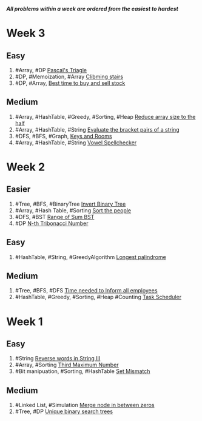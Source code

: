 ***All problems within a week are ordered from the easiest to hardest***

# Week 3

## Easy

1. #Array, #DP [Pascal's Triagle](https://leetcode.com/problems/pascals-triangle/description/)
1. #DP, #Memoization, #Array [Clibming stairs](https://leetcode.com/problems/climbing-stairs/description/)
1. #DP, #Array, [Best time to buy and sell stock](https://leetcode.com/problems/best-time-to-buy-and-sell-stock/)

## Medium
1. #Array, #HashTable, #Greedy, #Sorting, #Heap [Reduce array size to the half](https://leetcode.com/problems/reduce-array-size-to-the-half/description/)
1. #Array, #HashTable, #String [Evaluate the bracket pairs of a string](https://leetcode.com/problems/evaluate-the-bracket-pairs-of-a-string/description/)
1. #DFS, #BFS, #Graph, [Keys and Rooms](https://leetcode.com/problems/keys-and-rooms/description/)
1. #Array, #HashTable, #String [Vowel Spellchecker](https://leetcode.com/problems/vowel-spellchecker/description/)

# Week 2

## Easier

1. #Tree, #BFS, #BinaryTree [Invert Binary Tree](https://leetcode.com/problems/invert-binary-tree/submissions/838970264/)
1. #Array, #Hash Table, #Sorting [Sort the people](https://leetcode.com/problems/sort-the-people/)
1. #DFS, #BST [Range of Sum BST](https://leetcode.com/problems/range-sum-of-bst/description/)
1. #DP [N-th Tribonacci Number](https://leetcode.com/problems/n-th-tribonacci-number/description/)

## Easy

1. #HashTable, #String, #GreedyAlgorithm [Longest palindrome](https://leetcode.com/problems/longest-palindrome/description/)

## Medium

1. #Tree, #BFS, #DFS [Time needed to Inform all employees](https://leetcode.com/problems/time-needed-to-inform-all-employees/)
1. #HashTable, #Greedy, #Sorting, #Heap #Counting [Task Scheduler](https://leetcode.com/problems/task-scheduler/description/)

# Week 1

## Easy

1. #String [Reverse words in String III](https://leetcode.com/problems/reverse-words-in-a-string-iii/)
1. #Array, #Sorting [Third Maximum Number](https://leetcode.com/problems/third-maximum-number/)
1. #Bit manipuation, #Sorting, #HashTable [Set Mismatch](https://leetcode.com/problems/set-mismatch/)

## Medium

1. #Linked List, #Simulation [Merge node in between zeros](https://leetcode.com/problems/merge-nodes-in-between-zeros/)
1. #Tree, #DP [Unique binary search trees](https://leetcode.com/problems/unique-binary-search-trees/description/)
